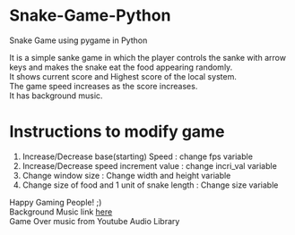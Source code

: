 # Snake-Game-Python
Snake Game using pygame in Python 

It is a simple sanke game in which the player controls the sanke with arrow keys and makes the snake eat the food appearing randomly.<br>
It shows current score and Highest score of the local system.<br>
The game speed increases as the score increases.<br>
It has background music.

# Instructions to modify game
  1) Increase/Decrease  base(starting) Speed : change fps variable
  2) Increase/Decrease speed increment value : change incri_val variable
  3) Change window size : Change width and height variable
  4) Change size of food and 1 unit of snake length : Change size variable
  
 Happy Gaming People! ;) <br>
 Background Music link <a href = "https://www.youtube.com/watch?v=kL6fN3HNAXo">here</a><br>
 Game Over music from Youtube Audio Library
 
